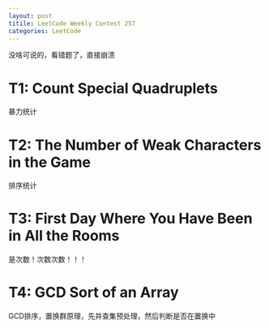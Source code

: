 ```yaml
---
layout: post
titile: LeetCode Weekly Contest 257
categories: LeetCode
---
```

没啥可说的，看错题了，直接崩溃

# T1: Count Special Quadruplets
暴力统计

# T2: The Number of Weak Characters in the Game
排序统计

# T3: First Day Where You Have Been in All the Rooms
是次数！次数次数！！！

# T4: GCD Sort of an Array
GCD排序，置换群原理，先并查集预处理，然后判断是否在置换中
